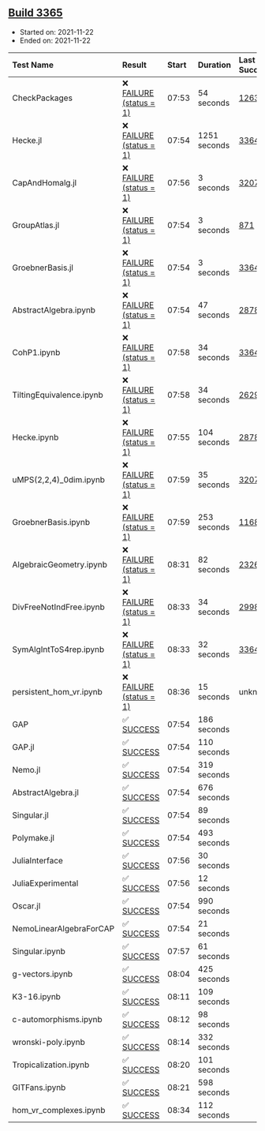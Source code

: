## [Build 3365](https://oscarci.mathematik.uni-kl.de/job/oscar-stable/3365/)

* Started on: 2021-11-22
* Ended on: 2021-11-22

| Test Name    | Result | Start | Duration | Last Success | First Failure |
|:-------------|:-------|:------|:---------|:-------------|:--------------|
| CheckPackages | ❌ [FAILURE (status = 1)](https://oscarci.mathematik.uni-kl.de/job/oscar-stable/3365/artifact/logs/build-3365/CheckPackages.log) | 07:53 | 54 seconds | [1263](https://oscarci.mathematik.uni-kl.de/job/oscar-stable/1263/) | [1264](https://oscarci.mathematik.uni-kl.de/job/oscar-stable/1264/) |
| Hecke.jl | ❌ [FAILURE (status = 1)](https://oscarci.mathematik.uni-kl.de/job/oscar-stable/3365/artifact/logs/build-3365/Hecke.jl.log) | 07:54 | 1251 seconds | [3364](https://oscarci.mathematik.uni-kl.de/job/oscar-stable/3364/) | [3365](https://oscarci.mathematik.uni-kl.de/job/oscar-stable/3365/) |
| CapAndHomalg.jl | ❌ [FAILURE (status = 1)](https://oscarci.mathematik.uni-kl.de/job/oscar-stable/3365/artifact/logs/build-3365/CapAndHomalg.jl.log) | 07:56 | 3 seconds | [3207](https://oscarci.mathematik.uni-kl.de/job/oscar-stable/3207/) | [3208](https://oscarci.mathematik.uni-kl.de/job/oscar-stable/3208/) |
| GroupAtlas.jl | ❌ [FAILURE (status = 1)](https://oscarci.mathematik.uni-kl.de/job/oscar-stable/3365/artifact/logs/build-3365/GroupAtlas.jl.log) | 07:54 | 3 seconds | [871](https://oscarci.mathematik.uni-kl.de/job/oscar-stable/871/) | [872](https://oscarci.mathematik.uni-kl.de/job/oscar-stable/872/) |
| GroebnerBasis.jl | ❌ [FAILURE (status = 1)](https://oscarci.mathematik.uni-kl.de/job/oscar-stable/3365/artifact/logs/build-3365/GroebnerBasis.jl.log) | 07:54 | 3 seconds | [3364](https://oscarci.mathematik.uni-kl.de/job/oscar-stable/3364/) | [3365](https://oscarci.mathematik.uni-kl.de/job/oscar-stable/3365/) |
| AbstractAlgebra.ipynb | ❌ [FAILURE (status = 1)](https://oscarci.mathematik.uni-kl.de/job/oscar-stable/3365/artifact/logs/build-3365/AbstractAlgebra.ipynb.log) | 07:54 | 47 seconds | [2878](https://oscarci.mathematik.uni-kl.de/job/oscar-stable/2878/) | [2879](https://oscarci.mathematik.uni-kl.de/job/oscar-stable/2879/) |
| CohP1.ipynb | ❌ [FAILURE (status = 1)](https://oscarci.mathematik.uni-kl.de/job/oscar-stable/3365/artifact/logs/build-3365/CohP1.ipynb.log) | 07:58 | 34 seconds | [3364](https://oscarci.mathematik.uni-kl.de/job/oscar-stable/3364/) | [3365](https://oscarci.mathematik.uni-kl.de/job/oscar-stable/3365/) |
| TiltingEquivalence.ipynb | ❌ [FAILURE (status = 1)](https://oscarci.mathematik.uni-kl.de/job/oscar-stable/3365/artifact/logs/build-3365/TiltingEquivalence.ipynb.log) | 07:58 | 34 seconds | [2629](https://oscarci.mathematik.uni-kl.de/job/oscar-stable/2629/) | [2630](https://oscarci.mathematik.uni-kl.de/job/oscar-stable/2630/) |
| Hecke.ipynb | ❌ [FAILURE (status = 1)](https://oscarci.mathematik.uni-kl.de/job/oscar-stable/3365/artifact/logs/build-3365/Hecke.ipynb.log) | 07:55 | 104 seconds | [2878](https://oscarci.mathematik.uni-kl.de/job/oscar-stable/2878/) | [2879](https://oscarci.mathematik.uni-kl.de/job/oscar-stable/2879/) |
| uMPS(2,2,4)_0dim.ipynb | ❌ [FAILURE (status = 1)](https://oscarci.mathematik.uni-kl.de/job/oscar-stable/3365/artifact/logs/build-3365/uMPS-2-2-4-_0dim.ipynb.log) | 07:59 | 35 seconds | [3207](https://oscarci.mathematik.uni-kl.de/job/oscar-stable/3207/) | [3208](https://oscarci.mathematik.uni-kl.de/job/oscar-stable/3208/) |
| GroebnerBasis.ipynb | ❌ [FAILURE (status = 1)](https://oscarci.mathematik.uni-kl.de/job/oscar-stable/3365/artifact/logs/build-3365/GroebnerBasis.ipynb.log) | 07:59 | 253 seconds | [1168](https://oscarci.mathematik.uni-kl.de/job/oscar-stable/1168/) | [1169](https://oscarci.mathematik.uni-kl.de/job/oscar-stable/1169/) |
| AlgebraicGeometry.ipynb | ❌ [FAILURE (status = 1)](https://oscarci.mathematik.uni-kl.de/job/oscar-stable/3365/artifact/logs/build-3365/AlgebraicGeometry.ipynb.log) | 08:31 | 82 seconds | [2326](https://oscarci.mathematik.uni-kl.de/job/oscar-stable/2326/) | [2327](https://oscarci.mathematik.uni-kl.de/job/oscar-stable/2327/) |
| DivFreeNotIndFree.ipynb | ❌ [FAILURE (status = 1)](https://oscarci.mathematik.uni-kl.de/job/oscar-stable/3365/artifact/logs/build-3365/DivFreeNotIndFree.ipynb.log) | 08:33 | 34 seconds | [2998](https://oscarci.mathematik.uni-kl.de/job/oscar-stable/2998/) | [2999](https://oscarci.mathematik.uni-kl.de/job/oscar-stable/2999/) |
| SymAlgIntToS4rep.ipynb | ❌ [FAILURE (status = 1)](https://oscarci.mathematik.uni-kl.de/job/oscar-stable/3365/artifact/logs/build-3365/SymAlgIntToS4rep.ipynb.log) | 08:33 | 32 seconds | [3364](https://oscarci.mathematik.uni-kl.de/job/oscar-stable/3364/) | [3365](https://oscarci.mathematik.uni-kl.de/job/oscar-stable/3365/) |
| persistent_hom_vr.ipynb | ❌ [FAILURE (status = 1)](https://oscarci.mathematik.uni-kl.de/job/oscar-stable/3365/artifact/logs/build-3365/persistent_hom_vr.ipynb.log) | 08:36 | 15 seconds | unknown | unknown |
| GAP | ✅ [SUCCESS](https://oscarci.mathematik.uni-kl.de/job/oscar-stable/3365/artifact/logs/build-3365/GAP.log) | 07:54 | 186 seconds |  |  |
| GAP.jl | ✅ [SUCCESS](https://oscarci.mathematik.uni-kl.de/job/oscar-stable/3365/artifact/logs/build-3365/GAP.jl.log) | 07:54 | 110 seconds |  |  |
| Nemo.jl | ✅ [SUCCESS](https://oscarci.mathematik.uni-kl.de/job/oscar-stable/3365/artifact/logs/build-3365/Nemo.jl.log) | 07:54 | 319 seconds |  |  |
| AbstractAlgebra.jl | ✅ [SUCCESS](https://oscarci.mathematik.uni-kl.de/job/oscar-stable/3365/artifact/logs/build-3365/AbstractAlgebra.jl.log) | 07:54 | 676 seconds |  |  |
| Singular.jl | ✅ [SUCCESS](https://oscarci.mathematik.uni-kl.de/job/oscar-stable/3365/artifact/logs/build-3365/Singular.jl.log) | 07:54 | 89 seconds |  |  |
| Polymake.jl | ✅ [SUCCESS](https://oscarci.mathematik.uni-kl.de/job/oscar-stable/3365/artifact/logs/build-3365/Polymake.jl.log) | 07:54 | 493 seconds |  |  |
| JuliaInterface | ✅ [SUCCESS](https://oscarci.mathematik.uni-kl.de/job/oscar-stable/3365/artifact/logs/build-3365/JuliaInterface.log) | 07:56 | 30 seconds |  |  |
| JuliaExperimental | ✅ [SUCCESS](https://oscarci.mathematik.uni-kl.de/job/oscar-stable/3365/artifact/logs/build-3365/JuliaExperimental.log) | 07:56 | 12 seconds |  |  |
| Oscar.jl | ✅ [SUCCESS](https://oscarci.mathematik.uni-kl.de/job/oscar-stable/3365/artifact/logs/build-3365/Oscar.jl.log) | 07:54 | 990 seconds |  |  |
| NemoLinearAlgebraForCAP | ✅ [SUCCESS](https://oscarci.mathematik.uni-kl.de/job/oscar-stable/3365/artifact/logs/build-3365/NemoLinearAlgebraForCAP.log) | 07:54 | 21 seconds |  |  |
| Singular.ipynb | ✅ [SUCCESS](https://oscarci.mathematik.uni-kl.de/job/oscar-stable/3365/artifact/logs/build-3365/Singular.ipynb.log) | 07:57 | 61 seconds |  |  |
| g-vectors.ipynb | ✅ [SUCCESS](https://oscarci.mathematik.uni-kl.de/job/oscar-stable/3365/artifact/logs/build-3365/g-vectors.ipynb.log) | 08:04 | 425 seconds |  |  |
| K3-16.ipynb | ✅ [SUCCESS](https://oscarci.mathematik.uni-kl.de/job/oscar-stable/3365/artifact/logs/build-3365/K3-16.ipynb.log) | 08:11 | 109 seconds |  |  |
| c-automorphisms.ipynb | ✅ [SUCCESS](https://oscarci.mathematik.uni-kl.de/job/oscar-stable/3365/artifact/logs/build-3365/c-automorphisms.ipynb.log) | 08:12 | 98 seconds |  |  |
| wronski-poly.ipynb | ✅ [SUCCESS](https://oscarci.mathematik.uni-kl.de/job/oscar-stable/3365/artifact/logs/build-3365/wronski-poly.ipynb.log) | 08:14 | 332 seconds |  |  |
| Tropicalization.ipynb | ✅ [SUCCESS](https://oscarci.mathematik.uni-kl.de/job/oscar-stable/3365/artifact/logs/build-3365/Tropicalization.ipynb.log) | 08:20 | 101 seconds |  |  |
| GITFans.ipynb | ✅ [SUCCESS](https://oscarci.mathematik.uni-kl.de/job/oscar-stable/3365/artifact/logs/build-3365/GITFans.ipynb.log) | 08:21 | 598 seconds |  |  |
| hom_vr_complexes.ipynb | ✅ [SUCCESS](https://oscarci.mathematik.uni-kl.de/job/oscar-stable/3365/artifact/logs/build-3365/hom_vr_complexes.ipynb.log) | 08:34 | 112 seconds |  |  |
